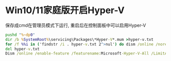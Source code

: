 Win10/11家庭版开启Hyper-V
=======================

保存成cmd在管理员模式下运行, 重启后在控制面板中可以启用Hyper-V

```cmd
pushd "%~dp0"  
dir /b %SystemRoot%\servicing\Packages\*Hyper-V*.mum >hyper-v.txt  
for /f %%i in ('findstr /i . hyper-v.txt 2^>nul') do dism /online /norestart /add-package:"%SystemRoot%\servicing\Packages\%%i"  
del hyper-v.txt  
Dism /online /enable-feature /featurename:Microsoft-Hyper-V-All /LimitAccess /ALL
```